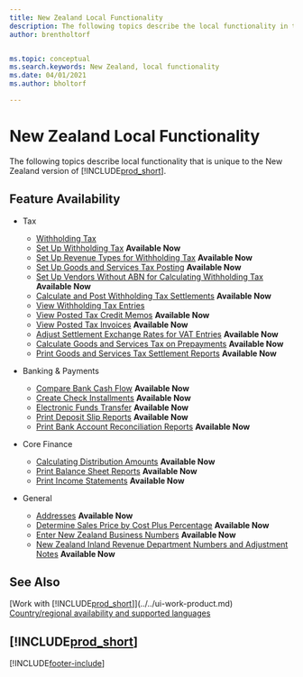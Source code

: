```yaml
---
title: New Zealand Local Functionality
description: The following topics describe the local functionality in the New Zealand version of Business Central.
author: brentholtorf


ms.topic: conceptual
ms.search.keywords: New Zealand, local functionality
ms.date: 04/01/2021
ms.author: bholtorf

---
```

# New Zealand Local Functionality

The following topics describe local functionality that is unique to the New Zealand version of [!INCLUDE[prod_short](../../includes/prod_short.md)].  

## Feature Availability

* Tax  
    * [Withholding Tax](withholding-tax.md)
    * [Set Up Withholding Tax](how-to-set-up-withholding-tax.md) **Available Now**
    * [Set Up Revenue Types for Withholding Tax](how-to-set-up-revenue-types-for-withholding-tax.md) **Available Now**
    * [Set Up Goods and Services Tax Posting](how-to-set-up-goods-and-service-tax-posting.md) **Available Now**
    * [Set Up Vendors Without ABN for Calculating Withholding Tax](how-to-set-up-vendors-without-abn-for-calculating-the-withholding-tax.md) **Available Now**
    * [Calculate and Post Withholding Tax Settlements](how-to-calculate-and-post-withholding-tax-settlements.md) **Available Now**
    * [View Withholding Tax Entries](how-to-view-withholding-tax-entries.md)
    * [View Posted Tax Credit Memos](how-to-view-posted-tax-credit-memos.md) **Available Now**  
    * [View Posted Tax Invoices](how-to-view-posted-tax-invoices.md) **Available Now**
    * [Adjust Settlement Exchange Rates for VAT Entries](how-to-adjust-settlement-exchange-rates-for-vat-entries.md) **Available Now**
    * [Calculate Goods and Services Tax on Prepayments](how-to-calculate-goods-and-services-tax-on-prepayments.md) **Available Now**
    * [Print Goods and Services Tax Settlement Reports](how-to-print-goods-and-service-tax-settlement-reports.md) **Available Now**

* Banking & Payments
    * [Compare Bank Cash Flow](how-to-compare-bank-cash-flow.md) **Available Now**
    * [Create Check Installments](how-to-create-check-installments.md) **Available Now**
    * [Electronic Funds Transfer](electronic-funds-transfer-eft-.md) **Available Now**
    * [Print Deposit Slip Reports](how-to-print-deposit-slip-reports.md) **Available Now**
    * [Print Bank Account Reconciliation Reports](how-to-print-bank-account-reconciliation-reports.md) **Available Now**

* Core Finance
    * [Calculating Distribution Amounts](calculating-distribution-amounts.md) **Available Now**
    * [Print Balance Sheet Reports](how-to-print-balance-sheet-reports.md) **Available Now**
    * [Print Income Statements](how-to-print-income-statements.md) **Available Now**

* General
    * [Addresses](addresses.md) **Available Now**
    * [Determine Sales Price by Cost Plus Percentage](how-to-determine-sales-price-by-cost-plus-percentage.md) **Available Now**
    * [Enter New Zealand Business Numbers](how-to-enter-new-zealand-business-numbers.md) **Available Now**  
    * [New Zealand Inland Revenue Department Numbers and Adjustment Notes](new-zealand-business-numbers-and-adjustment-notes.md) **Available Now**  

## See Also

[Work with [!INCLUDE[prod_short](../../includes/prod_short.md)]](../../ui-work-product.md)  
[Country/regional availability and supported languages](/dynamics365/business-central/dev-itpro/compliance/apptest-countries-and-translations)  

## [!INCLUDE[prod_short](../../includes/free_trial_md.md)]  


[!INCLUDE[footer-include](../../includes/footer-banner.md)]